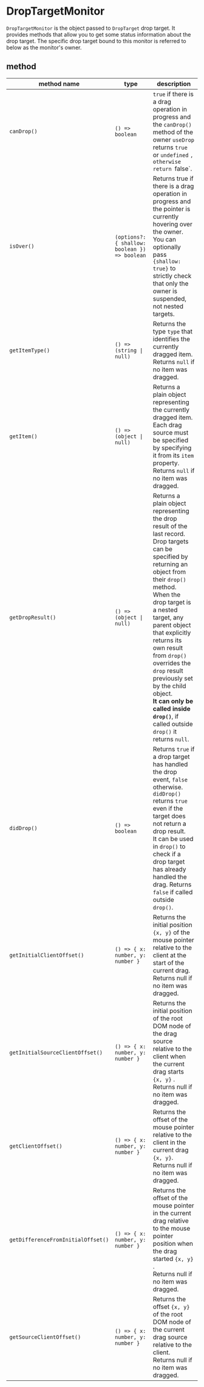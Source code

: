 # DropTargetMonitor

`DropTargetMonitor` is the object passed to `DropTarget` drop target. It provides methods that allow you to get some status information about the drop target. The specific drop target bound to this monitor is referred to below as the monitor's owner.


## method
| method name | type | description |
|------------------------------------|-----------------------------------------------|------------------------------------------------------------------------------------------------------------------------------------------|
| `canDrop()` | `() => boolean` | `true` if there is a drag operation in progress and the `canDrop()` method of the owner `useDrop` returns `true` or `undefined` `, otherwise return `false`. |
| `isOver()` | `(options?: { shallow: boolean }) => boolean` | Returns true if there is a drag operation in progress and the pointer is currently hovering over the owner. You can optionally pass `{shallow: true}` to strictly check that only the owner is suspended, not nested targets. |
| `getItemType()` | `() => (string \| null)` | Returns the type `type` that identifies the currently dragged item. Returns `null` if no item was dragged. |
| `getItem()` | `() => (object \| null)` | Returns a plain object representing the currently dragged item. Each drag source must be specified by specifying it from its `item` property. Returns `null` if no item was dragged. |
| `getDropResult()` | `() => (object \| null)` | Returns a plain object representing the drop result of the last record. <br>Drop targets can be specified by returning an object from their `drop()` method. <br>When the drop target is a nested target, any parent object that explicitly returns its own result from `drop()` overrides the `drop` result previously set by the child object. <br>**It can only be called inside `drop()`**, if called outside `drop()` it returns `null`. |
| `didDrop()` | `() => boolean` | Returns `true` if a drop target has handled the drop event, `false` otherwise. `didDrop()` returns `true` even if the target does not return a drop result. <br>It can be used in `drop()` to check if a drop target has already handled the drag. Returns `false` if called outside `drop()`. |
| `getInitialClientOffset()` | `() => { x: number, y: number }` | Returns the initial position `{x, y}` of the mouse pointer relative to the client at the start of the current drag. <br>Returns null if no item was dragged. |
| `getInitialSourceClientOffset()` | `() => { x: number, y: number }` | Returns the initial position of the root DOM node of the drag source relative to the client when the current drag starts `{x, y}` . <br>Returns null if no item was dragged. |
| `getClientOffset()` | `() => { x: number, y: number }` | Returns the offset of the mouse pointer relative to the client in the current drag `{x, y}`. <br>Returns null if no item was dragged. |
| `getDifferenceFromInitialOffset()` | `() => { x: number, y: number }` | Returns the offset of the mouse pointer in the current drag relative to the mouse pointer position when the drag started `{x, y} `. <br>Returns null if no item was dragged. |
| `getSourceClientOffset()` | `() => { x: number, y: number }` | Returns the offset `{x, y}` of the root DOM node of the current drag source relative to the client. <br>Returns null if no item was dragged. |
